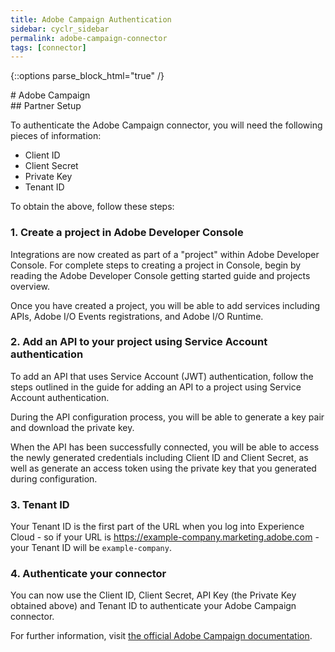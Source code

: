 ```yaml
---
title: Adobe Campaign Authentication
sidebar: cyclr_sidebar
permalink: adobe-campaign-connector
tags: [connector]
---
```

{::options parse_block_html="true" /}
<section class="card">
# Adobe Campaign


</section>
<section class="card">
## Partner Setup

To authenticate the Adobe Campaign connector, you will need the following pieces of information:

* Client ID
* Client Secret
* Private Key
* Tenant ID

To obtain the above, follow these steps:

### 1. Create a project in Adobe Developer Console

Integrations are now created as part of a "project" within Adobe Developer Console. For complete steps to creating a project in Console, begin by reading the Adobe Developer Console getting started guide and projects overview.

Once you have created a project, you will be able to add services including APIs, Adobe I/O Events registrations, and Adobe I/O Runtime.

### 2. Add an API to your project using Service Account authentication

To add an API that uses Service Account (JWT) authentication, follow the steps outlined in the guide for adding an API to a project using Service Account authentication.

During the API configuration process, you will be able to generate a key pair and download the private key.

When the API has been successfully connected, you will be able to access the newly generated credentials including Client ID and Client Secret, as well as generate an access token using the private key that you generated during configuration.

### 3. Tenant ID

Your Tenant ID is the first part of the URL when you log into Experience Cloud - so if your URL is https://example-company.marketing.adobe.com - your Tenant ID will be ``example-company``.

### 4. Authenticate your connector

You can now use the Client ID, Client Secret, API Key (the Private Key obtained above) and Tenant ID to authenticate your Adobe Campaign connector.  



For further information, visit [the official Adobe Campaign documentation](https://www.adobe.io/authentication/auth-methods.html#!AdobeDocs/adobeio-auth/master/AuthenticationOverview/ServiceAccountIntegration.md).

</section>

